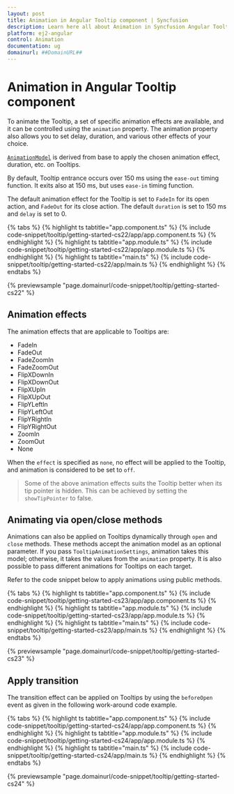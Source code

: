 ```yaml
---
layout: post
title: Animation in Angular Tooltip component | Syncfusion
description: Learn here all about Animation in Syncfusion Angular Tooltip component of Syncfusion Essential JS 2 and more.
platform: ej2-angular
control: Animation 
documentation: ug
domainurl: ##DomainURL##
---
```


# Animation in Angular Tooltip component

To animate the Tooltip, a set of specific animation effects are available, and it can be controlled using the `animation` property.
 The animation property also allows you to set delay, duration, and various other effects of your choice.

[`AnimationModel`](https://ej2.syncfusion.com/angular/documentation/api/tooltip/animationModel) is derived from base to apply the chosen animation effect, duration, etc. on Tooltips.

By default, Tooltip entrance occurs over 150 ms using the `ease-out` timing function. It exits also at 150 ms,
but uses `ease-in` timing function.

The default animation effect for the Tooltip is set to `FadeIn` for its open action, and `FadeOut` for its close action.
The default `duration` is set to 150 ms and `delay` is set to 0.

{% tabs %}
{% highlight ts tabtitle="app.component.ts" %}
{% include code-snippet/tooltip/getting-started-cs22/app/app.component.ts %}
{% endhighlight %}
{% highlight ts tabtitle="app.module.ts" %}
{% include code-snippet/tooltip/getting-started-cs22/app/app.module.ts %}
{% endhighlight %}
{% highlight ts tabtitle="main.ts" %}
{% include code-snippet/tooltip/getting-started-cs22/app/main.ts %}
{% endhighlight %}
{% endtabs %}
  
{% previewsample "page.domainurl/code-snippet/tooltip/getting-started-cs22" %}

## Animation effects

The animation effects that are applicable to Tooltips are:

* FadeIn
* FadeOut
* FadeZoomIn
* FadeZoomOut
* FlipXDownIn
* FlipXDownOut
* FlipXUpIn
* FlipXUpOut
* FlipYLeftIn
* FlipYLeftOut
* FlipYRightIn
* FlipYRightOut
* ZoomIn
* ZoomOut
* None

When the `effect` is specified as `none`, no effect will be applied to the Tooltip, and animation is considered to be set to `off`.

> Some of the above animation effects suits the Tooltip better when its tip pointer is hidden.
> This can be achieved by setting the `showTipPointer` to false.

## Animating via open/close methods

Animations can also be applied on Tooltips dynamically through `open` and `close` methods. These methods accept the animation model as an
 optional parameter. If you pass `TooltipAnimationSettings`, animation takes this model; otherwise, it takes the values from the
  `animation` property. It is also possible to pass different animations for Tooltips on each target.

Refer to the code snippet below to apply animations using public methods.

{% tabs %}
{% highlight ts tabtitle="app.component.ts" %}
{% include code-snippet/tooltip/getting-started-cs23/app/app.component.ts %}
{% endhighlight %}
{% highlight ts tabtitle="app.module.ts" %}
{% include code-snippet/tooltip/getting-started-cs23/app/app.module.ts %}
{% endhighlight %}
{% highlight ts tabtitle="main.ts" %}
{% include code-snippet/tooltip/getting-started-cs23/app/main.ts %}
{% endhighlight %}
{% endtabs %}
  
{% previewsample "page.domainurl/code-snippet/tooltip/getting-started-cs23" %}

## Apply transition

The transition effect can be applied on Tooltips by using the `beforeOpen` event as given in the
 following work-around code example.

{% tabs %}
{% highlight ts tabtitle="app.component.ts" %}
{% include code-snippet/tooltip/getting-started-cs24/app/app.component.ts %}
{% endhighlight %}
{% highlight ts tabtitle="app.module.ts" %}
{% include code-snippet/tooltip/getting-started-cs24/app/app.module.ts %}
{% endhighlight %}
{% highlight ts tabtitle="main.ts" %}
{% include code-snippet/tooltip/getting-started-cs24/app/main.ts %}
{% endhighlight %}
{% endtabs %}
  
{% previewsample "page.domainurl/code-snippet/tooltip/getting-started-cs24" %}

